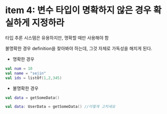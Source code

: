 # item 4: 변수 타입이 명확하지 않은 경우 확실하게 지정하라

타입 추론 시스템은 유용하지만, 명확할 때만 사용해야 함

불명확한 경우 definition을 찾아봐야 하는데, 그것 자체로 가독성을 해치게 된다.

- 명확한 경우

```kotlin
val num = 10
val name = "sejin"
val ids = listOf(1,2,345)
```

- 불명확한 경우

```kotlin
val data = getSomeData() 

val data: UserData = getSomeData() //이렇게 고치세요
```